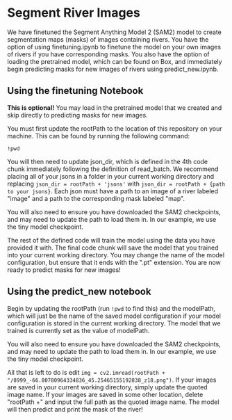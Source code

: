 # Segment River Images
We have finetuned the Segment Anything Model 2 \(SAM2\) model to create segmentation maps \(masks\) of images containing rivers. You have the option of using finetuning.ipynb to finetune the model on your own images of rivers if you have corresponding masks. You also have the option of loading the pretrained model, which can be found on Box, and immediately begin predicting masks for new images of rivers using predict_new.ipynb.

## Using the finetuning Notebook
**This is optional!** You may load in the pretrained model that we created and skip directly to predicting masks for new images.

You must first update the rootPath to the location of this repository on your machine. This can be found by running the following command:

```
!pwd
```

You will then need to update json_dir, which is defined in the 4th code chunk immediately following the definition of read_batch. We recommend placing all of your jsons in a folder in your current working directory and replacing `json_dir = rootPath + 'jsons'` with `json_dir = rootPath + {path to your jsons}`. Each json must have a path to an image of a river labeled "image" and a path to the corresponding mask labeled "map".

You will also need to ensure you have downloaded the SAM2 checkpoints, and may need to update the path to load them in. In our example, we use the tiny model checkpoint.

The rest of the defined code will train the model using the data you have provided it with. The final code chunk will save the model that you trained into your current working directory. You may change the name of the model configuration, but ensure that it ends with the ".pt" extension. You are now ready to predict masks for new images!

## Using the predict_new notebook
Begin by updating the rootPath \(run `!pwd` to find this\) and the modelPath, which will just be the name of the saved model configuration if your model configuration is stored in the current working directory. The model that we trained is currently set as the value of modelPath.

You will also need to ensure you have downloaded the SAM2 checkpoints, and may need to update the path to load them in. In our example, we use the tiny model checkpoint.

All that is left to do is edit `img = cv2.imread(rootPath + "/8999_-66.80780964334836_45.25465155192838_z18.png")`. If your images are saved in your current working directory, simply update the quoted image name. If your images are saved in some other location, delete "rootPath +" and input the full path as the quoted image name. The model will then predict and print the mask of the river!